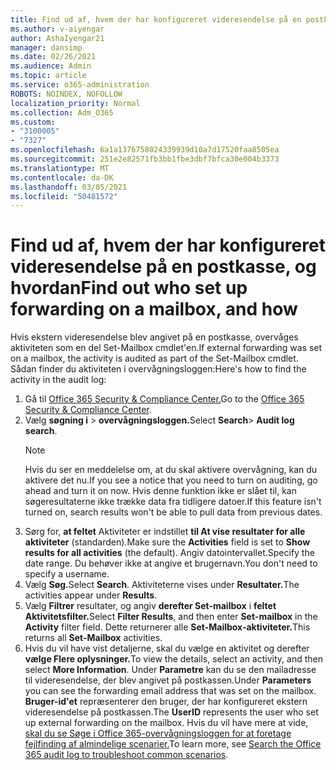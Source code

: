 ```yaml
---
title: Find ud af, hvem der har konfigureret videresendelse på en postkasse, og hvordan
ms.author: v-aiyengar
author: AshaIyengar21
manager: dansimp
ms.date: 02/26/2021
ms.audience: Admin
ms.topic: article
ms.service: o365-administration
ROBOTS: NOINDEX, NOFOLLOW
localization_priority: Normal
ms.collection: Adm_O365
ms.custom:
- "3100005"
- "7327"
ms.openlocfilehash: 6a1a1376758024339939d10a7d17520faa8505ea
ms.sourcegitcommit: 251e2e82571fb3bb1fbe3dbf7bfca30e004b3373
ms.translationtype: MT
ms.contentlocale: da-DK
ms.lasthandoff: 03/05/2021
ms.locfileid: "50481572"
---
```

# <a name="find-out-who-set-up-forwarding-on-a-mailbox-and-how"></a><span data-ttu-id="bd802-102">Find ud af, hvem der har konfigureret videresendelse på en postkasse, og hvordan</span><span class="sxs-lookup"><span data-stu-id="bd802-102">Find out who set up forwarding on a mailbox, and how</span></span>

<span data-ttu-id="bd802-103">Hvis ekstern videresendelse blev angivet på en postkasse, overvåges aktiviteten som en del Set-Mailbox cmdlet'en.</span><span class="sxs-lookup"><span data-stu-id="bd802-103">If external forwarding was set on a mailbox, the activity is audited as part of the Set-Mailbox cmdlet.</span></span> <span data-ttu-id="bd802-104">Sådan finder du aktiviteten i overvågningsloggen:</span><span class="sxs-lookup"><span data-stu-id="bd802-104">Here's how to find the activity in the audit log:</span></span>

1. <span data-ttu-id="bd802-105">Gå til [Office 365 Security & Compliance Center.](https://go.microsoft.com/fwlink/p/?linkid=2077143)</span><span class="sxs-lookup"><span data-stu-id="bd802-105">Go to the [Office 365 Security & Compliance Center](https://go.microsoft.com/fwlink/p/?linkid=2077143).</span></span>
1. <span data-ttu-id="bd802-106">Vælg **søgning i** >  **overvågningsloggen.**</span><span class="sxs-lookup"><span data-stu-id="bd802-106">Select **Search**> **Audit log search**.</span></span>
    > [!NOTE]
    > <span data-ttu-id="bd802-107">Hvis du ser en meddelelse om, at du skal aktivere overvågning, kan du aktivere det nu.</span><span class="sxs-lookup"><span data-stu-id="bd802-107">If you see a notice that you need to turn on auditing, go ahead and turn it on now.</span></span> <span data-ttu-id="bd802-108">Hvis denne funktion ikke er slået til, kan søgeresultaterne ikke trække data fra tidligere datoer.</span><span class="sxs-lookup"><span data-stu-id="bd802-108">If this feature isn't turned on, search results won't be able to pull data from previous dates.</span></span>
1. <span data-ttu-id="bd802-109">Sørg for, **at feltet** Aktiviteter er indstillet **til At vise resultater for alle aktiviteter** (standarden).</span><span class="sxs-lookup"><span data-stu-id="bd802-109">Make sure the **Activities** field is set to **Show results for all activities** (the default).</span></span> <span data-ttu-id="bd802-110">Angiv datointervallet.</span><span class="sxs-lookup"><span data-stu-id="bd802-110">Specify the date range.</span></span> <span data-ttu-id="bd802-111">Du behøver ikke at angive et brugernavn.</span><span class="sxs-lookup"><span data-stu-id="bd802-111">You don't need to specify a username.</span></span>
1. <span data-ttu-id="bd802-112">Vælg **Søg.**</span><span class="sxs-lookup"><span data-stu-id="bd802-112">Select **Search**.</span></span> <span data-ttu-id="bd802-113">Aktiviteterne vises under **Resultater.**</span><span class="sxs-lookup"><span data-stu-id="bd802-113">The activities appear under **Results**.</span></span>
1. <span data-ttu-id="bd802-114">Vælg **Filtrer** resultater, og angiv **derefter Set-mailbox** i **feltet Aktivitetsfilter.**</span><span class="sxs-lookup"><span data-stu-id="bd802-114">Select **Filter Results**, and then enter **Set-mailbox** in the **Activity** filter field.</span></span> <span data-ttu-id="bd802-115">Dette returnerer alle **Set-Mailbox-aktiviteter.**</span><span class="sxs-lookup"><span data-stu-id="bd802-115">This returns all **Set-Mailbox** activities.</span></span>
1. <span data-ttu-id="bd802-116">Hvis du vil have vist detaljerne, skal du vælge en aktivitet og derefter **vælge Flere oplysninger.**</span><span class="sxs-lookup"><span data-stu-id="bd802-116">To view the details, select an activity, and then select **More Information**.</span></span> <span data-ttu-id="bd802-117">Under **Parametre** kan du se den mailadresse til videresendelse, der blev angivet på postkassen.</span><span class="sxs-lookup"><span data-stu-id="bd802-117">Under **Parameters** you can see the forwarding email address that was set on the mailbox.</span></span> <span data-ttu-id="bd802-118">**Bruger-id'et** repræsenterer den bruger, der har konfigureret ekstern videresendelse på postkassen.</span><span class="sxs-lookup"><span data-stu-id="bd802-118">The **UserID** represents the user who set up external forwarding on the mailbox.</span></span>
<span data-ttu-id="bd802-119">Hvis du vil have mere at vide, [skal du se Søge i Office 365-overvågningsloggen for at foretage fejlfinding af almindelige scenarier.](https://go.microsoft.com/fwlink/?linkid=2103944)</span><span class="sxs-lookup"><span data-stu-id="bd802-119">To learn more, see [Search the Office 365 audit log to troubleshoot common scenarios](https://go.microsoft.com/fwlink/?linkid=2103944).</span></span>